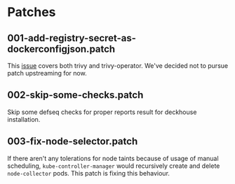 # Patches

## 001-add-registry-secret-as-dockerconfigjson.patch

This [issue](https://github.com/aquasecurity/trivy-operator/issues/695) covers both trivy and trivy-operator. We've decided not to pursue patch upstreaming for now.

## 002-skip-some-checks.patch

Skip some defseq checks for proper reports result for deckhouse installation.


## 003-fix-node-selector.patch

If there aren't any tolerations for node taints because of usage of manual scheduling, `kube-controller-manager` would recursively create and delete `node-collector` pods. This patch is fixing this behaviour.
